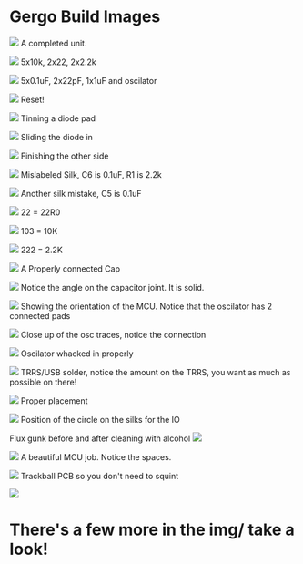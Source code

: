 # Gergo Build Images

![](img/1.png)
A completed unit.

![](img/6.png)
5x10k, 2x22, 2x2.2k

![](img/8.png)
5x0.1uF, 2x22pF, 1x1uF and oscilator

![](img/9.png)
Reset!

![](img/10.png')
Tinning a diode pad

![](img/11.png)
Sliding the diode in

![](img/12.png)
Finishing the other side

![](img/17.png)
Mislabeled Silk, C6 is 0.1uF, R1 is 2.2k

![](img/18.png)
Another silk mistake, C5 is 0.1uF

![](img/20.png)
22 = 22R0

![](img/21.png)
103 = 10K

![](img/23.png)
222 = 2.2K

![](img/13.png)
A Properly connected Cap

![](img/14.png)
Notice the angle on the capacitor joint. It is solid.

![](img/2.png)
Showing the orientation of the MCU. Notice that the oscilator has 2 connected pads

![](img/15.png)
Close up of the osc traces, notice the connection

![](img/25.png)
Oscilator whacked in properly

![](img/3.png)
TRRS/USB solder, notice the amount on the TRRS, you want as much as possible on there!

![](img/24.png)
Proper placement

![](img/26.png)
Position of the circle on the silks for the IO

Flux gunk before and after cleaning with alcohol
![](img/29.png)

![](img/31.png)
A beautiful MCU job. Notice the spaces.

![](img/36.png)
Trackball PCB so you don't need to squint

![](img/IMG_20190124_172138.jpg)
# There's a few more in the img/ take a look!
